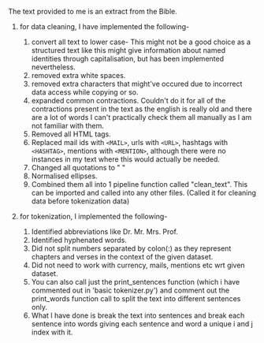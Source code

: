 The text provided to me is an extract from the Bible.
1) for data cleaning, I have implemented the following-
    1) convert all text to lower case-
        This might not be a good choice as a structured text like this might give information about named identities through capitalisation, but has been implemented nevertheless.
    2) removed extra white spaces.
    3) removed extra characters that might've occured due to incorrect data access while copying or so.
    4) expanded common contractions. Couldn't do it for all of the contractions present in the text as the english is really old and there are a lot of words I can't practically check them all manually as I am not familiar with them.
    5) Removed all HTML tags.
    6) Replaced mail ids with ```<MAIL>```, urls with ```<URL>```, hashtags with `<HASHTAG>`, mentions with ```<MENTION>```, although there were no instances in my text where this would actually be needed.
    7) Changed all quotations to " "
    8) Normalised ellipses.
    9) Combined them all into 1 pipeline function called "clean_text". This can be imported and called into any other files. (Called it for cleaning data before tokenization data)

2) for tokenization, I implemented the following-
    1) Identified abbreviations like Dr. Mr. Mrs. Prof.
    2) Identified hyphenated words.
    3) Did not split numbers separated by colon(:) as they represent chapters and verses in the context of the given dataset.
    4) Did not need to work with currency, mails, mentions etc wrt given dataset.
    5) You can also call just the print_sentences function (which i have commented out in 'basic tokenizer.py') and comment out the print_words function call to split the text into different sentences only. 
    6) What I have done is break the text into sentences and break each sentence into words giving each sentence and word a unique i and j index with it.
    